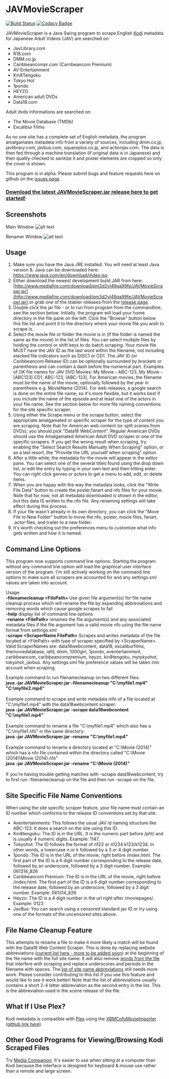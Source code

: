 JAVMovieScraper
===============
[![Build Status](https://travis-ci.org/Wizell/JAVMovieScraper.svg?branch=master)](https://travis-ci.org/Wizell/JAVMovieScraper)
[![Codacy Badge](https://api.codacy.com/project/badge/Grade/c4c66ac391234156b9796d9a6e286843)](https://www.codacy.com/app/Wizell/JAVMovieScraper?utm_source=github.com&amp;utm_medium=referral&amp;utm_content=Wizell/JAVMovieScraper&amp;utm_campaign=Badge_Grade)

JAVMovieScraper is a Java Swing program to scrape English [Kodi](http://kodi.tv/) metadata for Japanese Adult Videos (JAV) are searched on:
* JavLibrary.com
* R18.com
* DMM.co.jp
* Caribbeancompr.com (Carribeancom Premium)
* AV Entertainment
* Kin8Tengoku
* Tokyo Hot
* 1pondo
* HEYZO
* American adult DVDs
* Data18.com

Adult dvds informations are searched on:
* The Movie Database (TMDb)
* Excalibur Films

As no one site has a complete set of English metadata, the program amalgamates metadeta info from a variety of sources, including dmm.co.jp, javlibrary.com, javbus.com, squareplus.co.jp, and actionjav.com.
The data is then fed through a machine translation (if original data is in Japanese) and then quality checked to sanitize it and poster elements are cropped so only the cover is shown.


This program is in alpha. Please submit bugs and feature requests here on github on the [issues page](https://github.com/DoctorD1501/JAVMovieScraper/issues).

### [Download the latest JAVMovieScraper.jar release here to get started! ](https://github.com/DoctorD1501/JAVMovieScraper/releases)

## Screenshots
Main Window
![alt text](https://github.com/DoctorD1501/JAVMovieScraper/blob/gh-pages/images/JAVMovieScraperScreenShot1%20-%20Main%20Window.jpg "Main Window")

Renamer Window
![alt text](https://github.com/DoctorD1501/JAVMovieScraper/blob/gh-pages/images/JAVMovieScraperScreenShot1%20-%20Renamer%20Window.jpg "Renamer")

## Usage

1. Make sure you have the Java JRE installed. You will need at least Java version 8. Java can be downloaded here: https://www.java.com/en/download/index.jsp
2. Either download the newest development build JAR from here: [http://www.mediafire.com/download/pm3d2yl49qa99fe/JAVMovieScraper.jar](http://www.mediafire.com/download/pm3d2yl49qa99fe/JAVMovieScraper.jar) or grab one of the stabler releases from the [release page](https://github.com/DoctorD1501/JAVMovieScraper/releases).
3. Double click the jar file - or to run from program from the commandline, see the section below. Initially, the program will load your home directory in the file pane on the left. Click the "Browse" button below this file list and point it to the directory where your movie file you wish to scrape is.
4. Select the movie file or folder the movie is in (if the folder is named the same as the movie) in the list of files. You can select multiple files by holding the control or shift keys to do batch scraping. Your movie file MUST have the JAV ID as the last word within the filename, not including stacked file indicators such as DISC1 or CD1. The JAV ID (or Caribbeancom Release ID) can be optionally surrounded by brackets or parenthesis and can contain a dash before the numerical part. Examples of OK file names for JAV DVD Movies: My Movie - ABC-123, My Movie - [ABC123] CD1, ABC-123, (ABC-123), For American movies, the filename must be the name of the movie, optionally followed by the year in parenthesis e.g. MovieName (2014). For web releases, a google search is done on the entire file name, so it's more flexible, but it works best if you include the name of the episode and at least one of the actors in your file name. See the section below for more file naming conventions for the site specific scraper.
5. Using either the Scrape menu or the scrape button, select the appropriate amalgamated or specific scraper for the type of content you are scraping. Note that for American web content (or split scenes from DVDs), you should pick "Data18 WebContent". Regular American DVDs should use the Amalgamated American Adult DVD scraper or one of the specific scrapers. If you get the wrong result when scraping, try enabling the "Select Search Results Manually When Scraping" option, or as a last resort, the "Provide the URL yourself when scraping" option.
6. After a little while, the metadata for the movie will appear in the editor pane. You can select one of the several titles found using the drop down list, or edit the entry by typing in your own text and then hitting enter. You can right click genres or actors to get a menu to add, edit, or delete items.
7. When you are happy with the way the metadata looks, click the "Write File Data" button to create the poster,fanart and nfo files for your movie. Note that for now, not all metadata downloaded is shown in the editor, but this data IS written to the nfo file. Any renaming settings will take effect during this process.
8. If your file wasn't already in its own directory, you can click the "Move File to New Folder" button to move the nfo, poster, movie files, fanart, .actor files, and trailer to a new folder.
9. It's worth checking out the preferences menu to customize what info gets written and how it is named.


## Command Line Options
This program now supports command line options. Starting the program without any command line option will load the graphical user interface version of the program. I'm still actively working on the command line options to make sure all scrapers are accounted for and any settings.xml values are taken into account.
<p>
Usage:
<br>
<b> -filenamecleanup &#60;FilePath&#62; </b>   Use given file argument(s) for file name cleanup process which will rename the file by expanding abbreviations and removing words which cause google scrapes to fail
<br>
<b> -help</b>                               display list of command line options
<br>
<b> -rename &#60;FilePath&#62; </b> renames the file argument(s) and any associated metadata files if the file argument has a valid movie nfo using the file name format from settings.xml
<br>
<b> -scrape &#60;ScraperName FilePath&#62;</b> Scrapes and writes metadata of the file located at &#60;FilePath&#62; with type of scraper specified by &#60;ScraperName&#62;. Valid ScraperNames are: data18webcontent, data18, excaliburfilms, themoviedatabase, iafd, dmm, 1000giri, 1pondo, aventertainment, caribbeancom, caribbeancompremium, heyzo, kin8tengoku, mytokyohot, tokyohot, javbus. Any settings.xml file preference values will be taken into account when scraping.
</p>
<p>
Example command to run filenamecleanup on two different files:
<br>
<b>java -jar JAVMovieScraper.jar -filenamecleanup "C:\myfile1.mp4" "C:\myfile2.mp4"</b>
<br>
<br>
Example command to scrape and write metadata info of a file located at "C:\myfile1.mp4" with the data18webcontent scraper:
<br>
<b>java -jar JAVMovieScraper.jar -scrape data18webcontent "C:\myfile1.mp4"</b>
<br>
<br>
Example command to rename a file "C:\myfile1.mp4" which also has a "C:\myfile1.nfo" in the same directory:
<br>
<b>java -jar JAVMovieScraper.jar -rename "C:\myfile1.mp4"</b>
<br>
<br>
Example command to rename a directory located at "C:\Movie (2014)" which has a nfo file contained within the directory called "C:\Movie (2014)\Movie (2014).nfo"
<br>
<b>java -jar JAVMovieScraper.jar -rename "C:\Movie (2014)"</b>
<br>
<br>
If you're having trouble getting matches with -scrape data18webcontent, try to first run -filenamecleanup on the file and then run -scrape on the file.
</p>

## Site Specific File Name Conventions
When using the site specific scraper feature, your file name must contain an ID number which conforms to the release ID conventions set by that site.
* Aventertainments: This follows the usual JAV id naming structure like ABC-123. It does a search on the site using this ID.<br>
* Kin8tengoku: The ID is in the URL. It is the numeric part before /pht/ and is usually 4 numeric digits. Example: 1147.<br>
* Tokyohot: The ID follows the format of n123 or n1234 k123/k1234. In other words, a lowercase n or k followed by a 3 or 4 digit number.<br>
* 1pondo: The ID is in the URL of the movie, right before /index.html. The first part of the ID is a 6 digit number corresponding to the release date, followed by an underscore, followed by a 3 digit number. Example: 061314_826<br>
* Caribbeancom Premium: The ID is in the URL of the movie, right before /index.html. The first part of the ID is a 6 digit number corresponding to the release date, followed by an underscore, followed by a 3 digit number. Example: 061314_826<br>
* Heyzo: The ID is a 4 digit number in the url right after /moviepages/. Example: 0123<br>
* JavBus: You can search using a censored standard jav ID or try using one of the formats of the uncensored sites above.<br>

## File Name Cleanup Feature
This attempts to rename a file to make it more likely a match will be found with the Data18 Web Content Scraper. This is done by replacing website abbreviations ([current list here - more to be added soon](https://raw.githubusercontent.com/DoctorD1501/JAVMovieScraper/master/JAVMovieScraper/src/moviescraper/doctord/controller/releaserenamer/SiteNameAbbreviations.csv)) at the beginning of the file name with the full site name. It will also remove [words from the file](https://raw.githubusercontent.com/DoctorD1501/JAVMovieScraper/master/JAVMovieScraper/src/moviescraper/doctord/controller/releaserenamer/WordsToRemove.csv) that interfere with scraping and replace underscores and periods in the filename with spaces.
The [list of site name abbreviations](https://raw.githubusercontent.com/DoctorD1501/JAVMovieScraper/master/JAVMovieScraper/src/moviescraper/doctord/controller/releaserenamer/SiteNameAbbreviations.csv) still needs more work. Please consider contributing to this list if you use this feature and would like to see it work better! Note that the list of abbreviations usually contains a short 2-4 letter abbreviation as the second entry in the list. This is the abbreviation used in the scene release of the file.


## What If I Use Plex?
Kodi metadata is compatible with [Plex](https://plex.tv/) using the [XBMCnfoMovieImporter](https://forums.plex.tv/index.php/topic/38402-metadata-agents-for-exported-xbmc-library/) ([github link here](https://github.com/gboudreau/XBMCnfoMoviesImporter.bundle)).

## Other Good Programs for Viewing/Browsing Kodi Scraped Files
Try [Media Companion](https://mediacompanion.codeplex.com/). It's easier to use when sitting at a computer than Kodi because the interface is designed for keyboard & mouse use rather than a remote and large screen.

